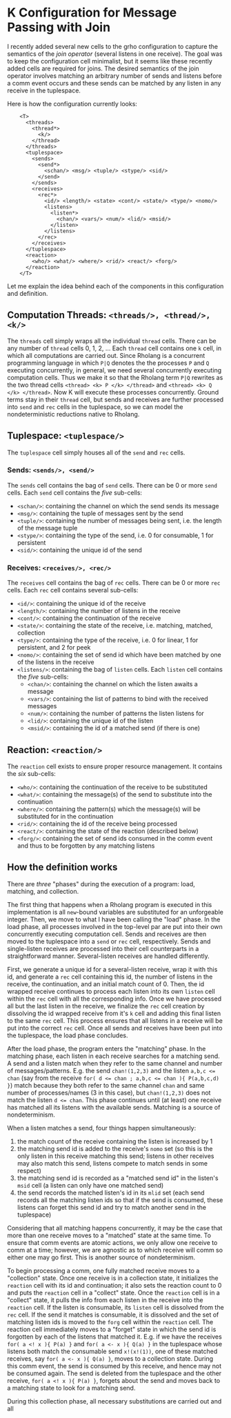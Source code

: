 # K Configuration for Message Passing with Join

I recently added several new cells to the grho configuration to capture the semantics of the *join operator* (several listens in one receive). The goal was to keep the configuration cell minimalist, but it seems like these recently added cells are required for joins. The desired semantics of the join operator involves matching an arbitrary number of sends and listens before a comm event occurs and these sends can be matched by any listen in any receive in the tuplespace.

Here is how the configuration currently looks:
```
    <T>
      <threads>
        <thread*>
          <k/>
        </thread>
      </threads>
      <tuplespace>
        <sends>
          <send*>
            <schan/> <msg/> <tuple/> <stype/> <sid/>
          </send>
        </sends>
        <receives>
          <rec*>
            <id/> <length/> <state> <cont/> <state/> <type/> <nomo/>
            <listens>
              <listen*>
                <chan/> <vars/> <num/> <lid/> <msid/>
              </listen>
            </listens>
          </rec> 
        </receives>
      </tuplespace>
      <reaction>
        <who/> <what/> <where/> <rid/> <react/> <forg/>
      </reaction>
    </T>
```

Let me explain the idea behind each of the components in this configuration and definition. 

## Computation Threads: `<threads/>, <thread/>, <k/>`
The `threads` cell simply wraps all the individual `thread` cells. There can be any number of `thread` cells 0, 1, 2, ... Each `thread` cell contains one `k` cell, in which all computations are carried out. Since Rholang is a concurrent programming language in which `P|Q` denotes the the processes `P` and `Q` executing concurrently, in general, we need several concurrently executing computation cells. Thus we make it so that the Rholang term `P|Q` rewrites as the two thread cells `<thread> <k> P </k> </thread>` and `<thread> <k> Q </k> </thread>`. Now K will execute these processes concurrently. Ground terms stay in their `thread` cell, but sends and receives are further processed into `send` and `rec` cells in the tuplespace, so we can model the nondeterministic reductions native to Rholang.

## Tuplespace: `<tuplespace/>`
The `tuplespace` cell simply houses all of the `send` and `rec` cells.

### Sends: `<sends/>, <send/>`
The `sends` cell contains the bag of `send` cells. There can be 0 or more `send` cells. Each `send` cell contains the *five* sub-cells:
* `<schan/>`: containing the channel on which the send sends its message
* `<msg/>`: containing the tuple of messages sent by the send
* `<tuple/>`: containing the number of messages being sent, i.e. the length of the message tuple
* `<stype/>`: containing the type of the send, i.e. 0 for consumable, 1 for persistent
* `<sid/>`: containing the unique id of the send

### Receives: `<receives/>, <rec/>`
The `receives` cell contains the bag of `rec` cells. There can be 0 or more `rec` cells. Each `rec` cell contains several sub-cells:
* `<id/>`: containing the unique id of the receive
* `<length/>`: containing the number of listens in the receive
* `<cont/>`: containing the continuation of the receive
* `<state/>`: containing the state of the receive, i.e. matching, matched, collection
* `<type/>`: containing the type of the receive, i.e. 0 for linear, 1 for persistent, and 2 for peek
* `<nomo/>`: containing the set of send id which have been matched by one of the listens in the receive
* `<listens/>`: containing the bag of `listen` cells. Each `listen` cell contains the *five* sub-cells:
  * `<chan/>`: containing the channel on which the listen awaits a message
  * `<vars/>`: containing the list of patterns to bind with the received messages
  * `<num/>`: containing the number of patterns the listen listens for
  * `<lid/>`: containing the unique id of the listen
  * `<msid/>`: containing the id of a matched send (if there is one)

## Reaction: `<reaction/>`
The `reaction` cell exists to ensure proper resource management. It contains the *six* sub-cells:
* `<who/>`: containing the continuation of the receive to be substituted 
* `<what/>`: containing the message(s) of the send to substitute into the continuation
* `<where/>`: containing the pattern(s) which the message(s) will be substituted for in the continuation
* `<rid/>`: containing the id of the receive being processed
* `<react/>`: containing the state of the reaction (described below)
* `<forg/>`: containing the set of send ids consumed in the comm event and thus to be forgotten by any matching listens

## How the definition works
There are *three* "phases" during the execution of a program: load, matching, and collection.

The first thing that happens when a Rholang program is executed in this implementation is all `new`-bound variables are substituted for an unforgeable integer. Then, we move to what I have been calling the "load" phase. In the load phase, all processes involved in the top-level par are put into their own concurrently executing computation cell. Sends and receives are then moved to the tuplespace into a `send` or `rec` cell, respectively. Sends and single-listen receives are processed into their cell counterparts in a straightforward manner. Several-listen receives are handled differently.

First, we generate a unique id for a several-listen receive, wrap it with this id, and generate a `rec` cell containing this id, the number of listens in the receive, the continuation, and an initial match count of 0. Then, the id wrapped receive continues to process each listen into its own `listen` cell within the `rec` cell with all the corresponding info. Once we have processed all but the last listen in the receive, we finalize the `rec` cell creation by dissolving the id wrapped receive from it's `k` cell and adding this final listen to the same `rec` cell. This process ensures that all listens in a receive will be put into the correct `rec` cell. Once all sends and receives have been put into the tuplespace, the load phase concludes.

After the load phase, the program enters the "matching" phase. In the matching phase, each listen in each receive searches for a matching send. A send and a listen match when they refer to the same channel and number of messages/patterns. E.g. the send `chan!(1,2,3)` and the listen `a,b,c <= chan` (say from the receive `for( d <= chan ; a,b,c <= chan ){ P(a,b,c,d) }`) match because they both refer to the same channel `chan` and same number of processes/names (3 in this case), but `chan!(1,2,3)` does not match the listen `d <= chan`. This phase continues until (at least) one receive has matched all its listens with the available sends. Matching is a source of nondeterminism.

When a listen matches a send, four things happen simultaneously:
1. the match count of the receive containing the listen is increased by 1
2. the matching send id is added to the receive's `nomo` set (so this is the only listen in this receive matching this send; listens in other receives may also match this send, listens compete to match sends in some respect)
3. the matching send id is recorded as a "matched send id" in the listen's `msid` cell (a listen can only have one matched send)
4. the send records the matched listen's id in its `mlid` set (each send records all the matching listen ids so that if the send is consumed, these listens can forget this send id and try to match another send in the tuplespace)

Considering that all matching happens concurrently, it may be the case that more than one receive moves to a "matched" state at the same time. To ensure that comm events are atomic actions, we only allow one receive to comm at a time; however, we are agnostic as to which receive will comm so either one may go first. This is another source of nondeterminism.

To begin processing a comm, one fully matched receive moves to a "collection" state. Once one receive is in a collection state, it initializes the `reaction` cell with its id and continuation; it also sets the reaction count to 0 and puts the `reaction` cell in a "collect" state. Once the `reaction` cell is in a "collect" state, it pulls the info from each listen in the receive into the `reaction` cell. If the listen is consumable, its `listen` cell is dissolved from the `rec` cell. If the send it matches is consumable, it is dissolved and the set of matching listen ids is moved to the `forg` cell within the `reaction` cell. The reaction cell immediately moves to a "forget" state in which the send id is forgotten by each of the listens that matched it. E.g. if we have the receives `for( a <! x ){ P(a) }` and `for( a <- x ){ Q(a) }` in the tuplespace whose listens both match the consumable send `x!(x!(1))`, one of these matched receives, say `for( a <- x ){ Q(a) }`, moves to a collection state. During this comm event, the send is consumed by this receive, and hence may not be consumed again. The send is deleted from the tuplespace and the other receive, `for( a <! x ){ P(a) }`, forgets about the send and moves back to a matching state to look for a matching send.

During this collection phase, all necessary substitutions are carried out and all 

